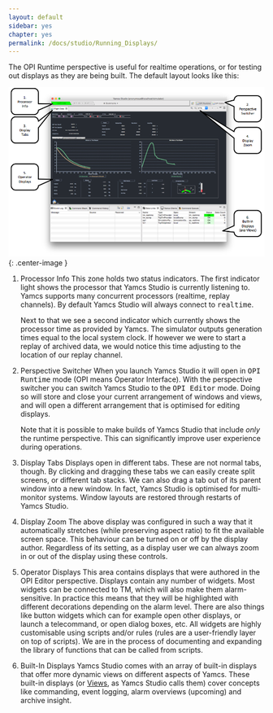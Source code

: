 ```yaml
---
layout: default
sidebar: yes
chapter: yes
permalink: /docs/studio/Running_Displays/
---
```


The OPI Runtime perspective is useful for realtime operations, or for testing out displays as they are being built. The default layout looks like this:

![YSS Flight Data](/assets/yss-flight-data-annotated.png){: .center-image }

1. Processor Info
    This zone holds two status indicators. The first indicator light shows the processor that Yamcs Studio is currently listening to. Yamcs supports many concurrent processors (realtime, replay channels). By default Yamcs Studio will always connect to <tt>realtime</tt>.
    
    Next to that we see a second indicator which currently shows the processor time as provided by Yamcs. The simulator outputs generation times equal to the local system clock. If however we were to start a replay of archived data, we would notice this time adjusting to the location of our replay channel.

2. Perspective Switcher
    When you launch Yamcs Studio it will open in <tt>OPI Runtime</tt> mode (OPI means Operator Interface). With the perspective switcher you can switch Yamcs Studio to the <tt>OPI Editor</tt> mode. Doing so will store and close your current arrangement of windows and views, and will open a different arrangement that is optimised for editing displays.
    
    Note that it is possible to make builds of Yamcs Studio that include *only* the runtime perspective. This can significantly improve user experience during operations.

3. Display Tabs
    Displays open in different tabs. These are not normal tabs, though. By clicking and dragging these tabs we can easily create split screens, or different tab stacks. We can also drag a tab out of its parent window into a new window. In fact, Yamcs Studio is optimised for multi-monitor systems. Window layouts are restored through restarts of Yamcs Studio.

4. Display Zoom
    The above display was configured in such a way that it automatically stretches (while preserving aspect ratio) to fit the available screen space. This behaviour can be turned on or off by the display author. Regardless of its setting, as a display user we can always zoom in or out of the display using these controls.

5. Operator Displays
    This area contains displays that were authored in the OPI Editor perspective. Displays contain any number of widgets. Most widgets can be connected to TM, which will also make them alarm-sensitive. In practice this means that they will be highlighted with different decorations depending on the alarm level. There are also things like button widgets which can for example open other displays, or launch a telecommand, or open dialog boxes, etc. All widgets are highly customisable using scripts and/or rules (rules are a user-friendly layer on top of scripts). We are in the process of documenting and expanding the library of functions that can be called from scripts.
   
6. Built-In Displays
    Yamcs Studio comes with an array of built-in displays that offer more dynamic views on different aspects of Yamcs. These built-in displays (or [Views](/docs/studio/Views/), as Yamcs Studio calls them) cover concepts like commanding, event logging, alarm overviews (upcoming) and archive insight.
